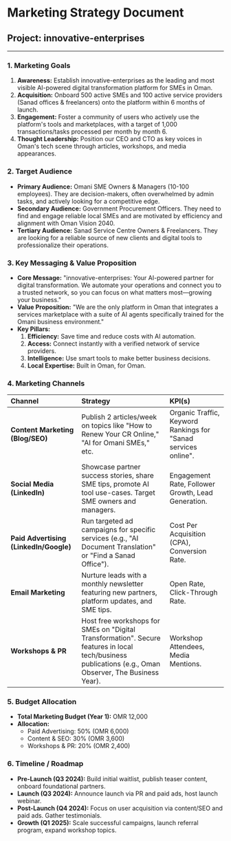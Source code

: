 
# Marketing Strategy Document

## Project: innovative-enterprises

---

### 1. Marketing Goals
1.  **Awareness:** Establish innovative-enterprises as the leading and most visible AI-powered digital transformation platform for SMEs in Oman.
2.  **Acquisition:** Onboard 500 active SMEs and 100 active service providers (Sanad offices & freelancers) onto the platform within 6 months of launch.
3.  **Engagement:** Foster a community of users who actively use the platform's tools and marketplaces, with a target of 1,000 transactions/tasks processed per month by month 6.
4.  **Thought Leadership:** Position our CEO and CTO as key voices in Oman's tech scene through articles, workshops, and media appearances.

### 2. Target Audience
- **Primary Audience:** Omani SME Owners & Managers (10-100 employees). They are decision-makers, often overwhelmed by admin tasks, and actively looking for a competitive edge.
- **Secondary Audience:** Government Procurement Officers. They need to find and engage reliable local SMEs and are motivated by efficiency and alignment with Oman Vision 2040.
- **Tertiary Audience:** Sanad Service Centre Owners & Freelancers. They are looking for a reliable source of new clients and digital tools to professionalize their operations.

### 3. Key Messaging & Value Proposition
- **Core Message:** "innovative-enterprises: Your AI-powered partner for digital transformation. We automate your operations and connect you to a trusted network, so you can focus on what matters most—growing your business."
- **Value Proposition:** "We are the only platform in Oman that integrates a services marketplace with a suite of AI agents specifically trained for the Omani business environment."
- **Key Pillars:**
  1.  **Efficiency:** Save time and reduce costs with AI automation.
  2.  **Access:** Connect instantly with a verified network of service providers.
  3.  **Intelligence:** Use smart tools to make better business decisions.
  4.  **Local Expertise:** Built in Oman, for Oman.

### 4. Marketing Channels
| Channel               | Strategy                                                              | KPI(s)                      |
| :-------------------- | :-------------------------------------------------------------------- | :-------------------------- |
| **Content Marketing (Blog/SEO)** | Publish 2 articles/week on topics like "How to Renew Your CR Online," "AI for Omani SMEs," etc. | Organic Traffic, Keyword Rankings for "Sanad services online". |
| **Social Media (LinkedIn)**| Showcase partner success stories, share SME tips, promote AI tool use-cases. Target SME owners and managers. | Engagement Rate, Follower Growth, Lead Generation. |
| **Paid Advertising (LinkedIn/Google)** | Run targeted ad campaigns for specific services (e.g., "AI Document Translation" or "Find a Sanad Office"). | Cost Per Acquisition (CPA), Conversion Rate. |
| **Email Marketing**      | Nurture leads with a monthly newsletter featuring new partners, platform updates, and SME tips. | Open Rate, Click-Through Rate. |
| **Workshops & PR** | Host free workshops for SMEs on "Digital Transformation". Secure features in local tech/business publications (e.g., Oman Observer, The Business Year). | Workshop Attendees, Media Mentions. |

### 5. Budget Allocation
- **Total Marketing Budget (Year 1):** OMR 12,000
- **Allocation:**
  - Paid Advertising: 50% (OMR 6,000)
  - Content & SEO: 30% (OMR 3,600)
  - Workshops & PR: 20% (OMR 2,400)

### 6. Timeline / Roadmap
- **Pre-Launch (Q3 2024):** Build initial waitlist, publish teaser content, onboard foundational partners.
- **Launch (Q3 2024):** Announce launch via PR and paid ads, host launch webinar.
- **Post-Launch (Q4 2024):** Focus on user acquisition via content/SEO and paid ads. Gather testimonials.
- **Growth (Q1 2025):** Scale successful campaigns, launch referral program, expand workshop topics.
